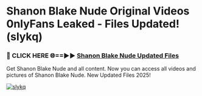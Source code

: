 # Shanon Blake Nude Original Videos 0nlyFans Leaked - Files Updated! (slykq)

<h3>🔴 CLICK HERE 🌐==►► <a href="https://tinyurl.com/5h6xmrr3" rel="nofollow">Shanon Blake Nude Updated Files</a></h3>

Get Shanon Blake Nude and all content. Now you can access all videos and pictures of Shanon Blake Nude. New Updated Files 2025!

[![slykq](https://i.imgur.com/KVD873Z.gif)](https://tinyurl.com/5h6xmrr3)
